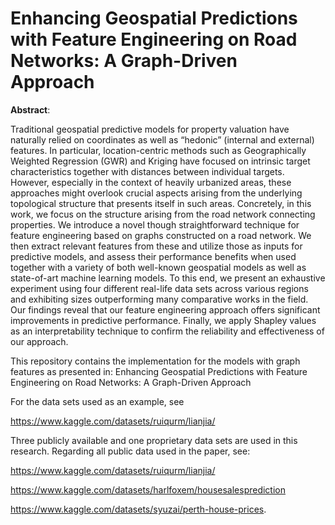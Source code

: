 # Enhancing Geospatial Predictions with Feature Engineering on Road Networks: A Graph-Driven Approach

**Abstract**: 

Traditional geospatial predictive models for property valuation have naturally relied on coordinates as well as “hedonic” (internal and external) features. In particular, location-centric methods such as Geographically Weighted Regression (GWR) and Kriging have focused on intrinsic target characteristics together with distances between individual targets. However, especially in the context of heavily urbanized areas, these approaches might overlook crucial aspects arising from the underlying topological structure that presents itself in such areas. Concretely, in this work, we focus on the structure arising from the road network connecting properties. We introduce a novel though straightforward technique for feature engineering based on graphs constructed on a road network. We then extract relevant features from these and utilize those as inputs for predictive models, and assess their performance benefits when used together with a variety of both well-known geospatial models as well as state-of-art machine learning models. To this end, we present an exhaustive experiment using four different real-life data sets across various regions and exhibiting sizes outperforming many comparative works in the field. Our findings reveal that our feature engineering approach offers significant improvements in predictive performance. Finally, we apply Shapley values as an interpretability technique to confirm the reliability and effectiveness of our approach.

This repository contains the implementation for the models with graph features as presented in: Enhancing Geospatial Predictions with Feature Engineering on Road Networks: A Graph-Driven Approach

For the data sets used as an example, see

https://www.kaggle.com/datasets/ruiqurm/lianjia/

Three publicly available and one proprietary data sets are used in this research. Regarding all public data used in the paper, see: 

https://www.kaggle.com/datasets/ruiqurm/lianjia/

https://www.kaggle.com/datasets/harlfoxem/housesalesprediction

https://www.kaggle.com/datasets/syuzai/perth-house-prices.
